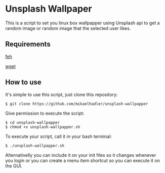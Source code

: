 # Unsplash Wallpaper

This is a script to set you linux box wallpapper using Unsplash api to get a random image or random image that the selected user likes.

## Requirements

[feh](https://github.com/derf/feh)

[wget](https://www.gnu.org/software/wget/)

## How to use

It's simple to use this script, just clone this repository:
```
$ git clone https://github.com/mikaelhadler/unsplash-wallpapper
```

Give permission to execute the script:
```
$ cd unsplash-wallpapper
$ chmod +x unsplash-wallpapper.sh
```

To execute your script, call it in your bash terminal:

```
$ ./unsplash-wallpapper.sh
```

Alternativelly you can include it on your init files so it changes whenever you login or you can create a menu item shortcut so you can execute it on the GUI.
